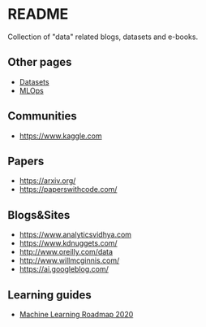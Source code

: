 README
======

Collection of "data" related blogs, datasets and e-books.

Other pages
-----------

- [Datasets](datasets.md)
- [MLOps](mlops.md)

Communities
------------

- https://www.kaggle.com

Papers
------

- https://arxiv.org/
- https://paperswithcode.com/

Blogs&Sites
-----------

- https://www.analyticsvidhya.com
- https://www.kdnuggets.com/
- http://www.oreilly.com/data
- http://www.willmcginnis.com/
- https://ai.googleblog.com/

Learning guides
---------------

- [Machine Learning Roadmap 2020](https://whimsical.com/CA7f3ykvXpnJ9Az32vYXva)
